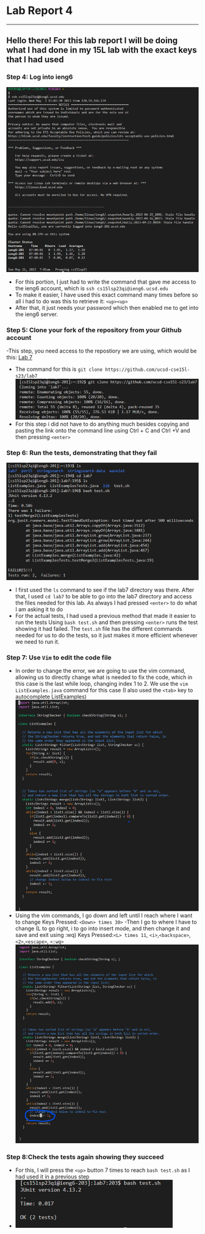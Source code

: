 # Lab Report 4
---
## Hello there! For this lab report I will be doing what I had done in my  15L lab with the exact keys that I had used

### Step 4: Log into ieng6
![Image](Lab4S4.png)
- For this portion, I just had to write the command that gave me access to the ieng6 account, which is `ssh cs15lsp23qi@ieng6.ucsd.edu`
- To make it easier, I have used this exact command many times before so all i had to do was this to retrieve it: `<up><up>`
- After that, it just needs your password which then enabled me to get into the ieng6 server.

### Step 5: Clone your fork of the repository from your Github account
-This step, you need access to the repostiory we are using, which would be this: [Lab 7](https://github.com/ucsd-cse15l-s23/lab7)
- The command for this is `git clone https://github.com/ucsd-cse15l-s23/lab7`
![Image](Lab4S5.png)
- For this step i did not have to do anything much besides copying and pasting the link onto the command line using Ctrl + C and Ctrl +V and then pressing `<enter>`

### Step 6: Run the tests, demonstrating that they fail
![Image](Lab4S6.png)
- I first used the `ls` command to see if the lab7 directory was there. After that, I used `cd lab7` to be able to go into the lab7 directory and access the files needed for this lab. As always I had pressed `<enter>` to do what I am asking it to do
- For the actual tests, I had used a previous method that made it easier to run the tests Using `bash test.sh` and then pressing `<enter>` runs the test showing it had failed. The `test.sh` file has the different commands needed for us to do the tests, so it just makes it more efficient whenever we need to run it.

### Step 7: Use `Vim` to edit the code file
- In order to change the error, we are going to use the vim command, allowing us to directly change what is needed to fix the code, which in this case is the last while loop, changing index 1 to 2. We use the `vim ListExamples.java` command for this case (I also used the `<tab>` key to autocomplete ListExamples)
![Image](Lab4S71.png)
- Using the vim commands, I go down and left until I reach where I want to change
Keys Pressed: `<Down> times 30>`
-Then I go to where I have to change (L to go right, i to go into insert mode, and then change it and save and exit using :wq)
Keys Pressed:`<L> times 11`, `<i>`,`<backspace>`,`<2>`,`<escape>`, `<:wq>`
![Image](Lab4S72.png)
### Step 8:Check the tests again showing they succeed
- For this, I will press the `<up>` button 7 times to reach `bash test.sh` as I had used it in a previous step
- ![Image](Lab4S8.png)
